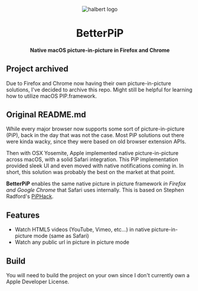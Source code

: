 <p align="center"><img alt="halbert logo" src="/halbert.jpg?raw=true"></p>
<h1 align="center">BetterPiP</h1>
<h4 align="center">
  Native macOS picture-in-picture in Firefox and Chrome
</h4>

## Project archived
Due to Firefox and Chrome now having their own picture-in-picture solutions, I've decided to archive this repo. Might still be helpful for learning how to utilize macOS PIP.framework.

## Original README.md
While every major browser now supports some sort of picture-in-picture (PiP), back in the day that was not the case. Most PiP solutions out there were kinda wacky, since they were based on old browser extension APIs.

Then with OSX Yosemite, Apple implemented native picture-in-picture across macOS, with a solid Safari integration. This PiP implementation provided sleek UI and even moved with native notifications coming in. In short, this solution was probably the best on the market at that point.

**BetterPiP** enables the same native picture in picture framework _in Firefox and Google Chrome_ that Safari uses internally. This is based on Stephen Radford's [PiPHack](https://github.com/steve228uk/PiPHack).

## Features

- Watch HTML5 videos (YouTube, Vimeo, etc...) in native picture-in-picture mode (same as Safari)
- Watch any public url in picture in picture mode

## Build

You will need to build the project on your own since I don't currently own a Apple Developer License.

